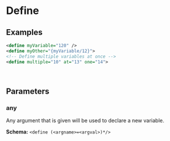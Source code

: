 # Define

## Examples
```xml
<define myVariable="120" />
<define myOther="{myVariable/12}">
<!-- Define multiple variables at once -->
<define multiple="10" at="13" one="14">
```

<br>

## Parameters

### any

Any argument that is given will be used to declare a new variable.

**Schema:** `<define (<argname>=<argval>)*/>`